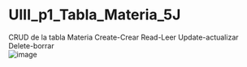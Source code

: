 # UIII_p1_Tabla_Materia_5J
CRUD de la tabla Materia  Create-Crear  Read-Leer  Update-actualizar Delete-borrar  
![image](https://github.com/user-attachments/assets/1bcaecf2-e38d-48b3-939f-f068384374b5)
